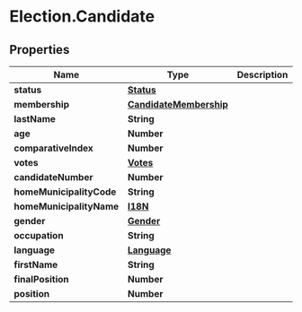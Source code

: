 # Election.Candidate

## Properties

Name | Type | Description | Notes
------------ | ------------- | ------------- | -------------
**status** | [**Status**](Status.md) |  | [optional] 
**membership** | [**CandidateMembership**](CandidateMembership.md) |  | [optional] 
**lastName** | **String** |  | [optional] 
**age** | **Number** |  | [optional] 
**comparativeIndex** | **Number** |  | [optional] 
**votes** | [**Votes**](Votes.md) |  | [optional] 
**candidateNumber** | **Number** |  | 
**homeMunicipalityCode** | **String** |  | [optional] 
**homeMunicipalityName** | [**I18N**](I18N.md) |  | [optional] 
**gender** | [**Gender**](Gender.md) |  | [optional] 
**occupation** | **String** |  | [optional] 
**language** | [**Language**](Language.md) |  | [optional] 
**firstName** | **String** |  | [optional] 
**finalPosition** | **Number** |  | [optional] 
**position** | **Number** |  | [optional] 


